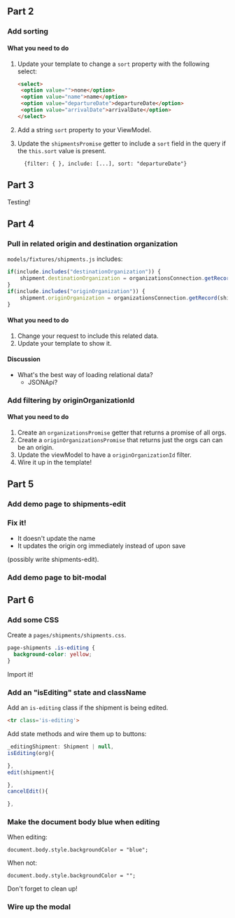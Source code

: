 ## Part 2

### Add sorting

#### What you need to do

1. Update your template to change a `sort` property with the following select:
   ```html
   <select>
   	<option value="">none</option>
   	<option value="name">name</option>
   	<option value="departureDate">departureDate</option>
   	<option value="arrivalDate">arrivalDate</option>
   </select>
	 ```
2. Add a string `sort` property to your ViewModel.
3. Update the `shipmentsPromise` getter to include a `sort` field in the query
   if the `this.sort` value is present.

   ```
	 {filter: { }, include: [...], sort: "departureDate"}
	 ```

## Part 3

Testing!


## Part 4

### Pull in related origin and destination organization

`models/fixtures/shipments.js` includes:

```js
if(include.includes("destinationOrganization")) {
	shipment.destinationOrganization = organizationsConnection.getRecord(shipment.destinationOrganizationId)
}
if(include.includes("originOrganization")) {
	shipment.originOrganization = organizationsConnection.getRecord(shipment.originOrganizationId)
}
```

#### What you need to do

1. Change your request to include this related data.
2. Update your template to show it.

#### Discussion

- What's the best way of loading relational data?
  - JSONApi?


### Add filtering by originOrganizationId

#### What you need to do


1. Create an `organizationsPromise` getter that returns a promise of all orgs.
2. Create a `originOrganizationsPromise` that returns just the orgs can can be an origin.
3. Update the viewModel to have a `originOrganizationId` filter.
4. Wire it up in the template!

## Part 5

### Add demo page to shipments-edit

### Fix it!

- It doesn't update the name
- It updates the origin org immediately instead of upon save

(possibly write shipments-edit).

### Add demo page to bit-modal



## Part 6

### Add some CSS

Create a `pages/shipments/shipments.css`.

```css
page-shipments .is-editing {
  background-color: yellow;
}
```

Import it!


### Add an "isEditing" state and className

Add an `is-editing` class if the shipment is being edited.

```html
<tr class='is-editing'>
```

Add state methods and wire them up to buttons:

```js
_editingShipment: Shipment | null,
isEditing(org){

},
edit(shipment){

},
cancelEdit(){

},
```

### Make the document body blue when editing

When editing:

```
document.body.style.backgroundColor = "blue";
```

When not:

```
document.body.style.backgroundColor = "";
```

Don't forget to clean up!


### Wire up the modal

